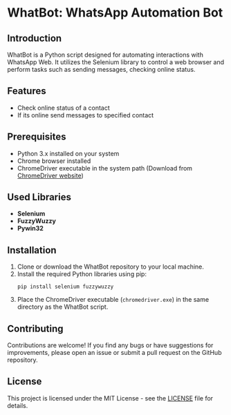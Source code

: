 # WhatBot: WhatsApp Automation Bot

## Introduction
WhatBot is a Python script designed for automating interactions with WhatsApp Web. It utilizes the Selenium library to control a web browser and perform tasks such as sending messages, checking online status.

## Features
- Check online status of a contact
- If its online send messages to specified contact

## Prerequisites
- Python 3.x installed on your system
- Chrome browser installed
- ChromeDriver executable in the system path (Download from <a href="https://googlechromelabs.github.io/chrome-for-testing/" target="_blank">ChromeDriver website</a>)

## Used Libraries
- **Selenium**
- **FuzzyWuzzy**
- **Pywin32**

## Installation
1. Clone or download the WhatBot repository to your local machine.
2. Install the required Python libraries using pip:
   ```
   pip install selenium fuzzywuzzy
   
   ```
3. Place the ChromeDriver executable (`chromedriver.exe`) in the same directory as the WhatBot script.

## Contributing
Contributions are welcome! If you find any bugs or have suggestions for improvements, please open an issue or submit a pull request on the GitHub repository.

## License
This project is licensed under the MIT License - see the [LICENSE](LICENSE) file for details.
